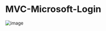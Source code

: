 # MVC-Microsoft-Login

![image](https://github.com/Jordan-of-the-Green/MVC-Microsoft-Login/assets/101722700/d517cc9a-89d4-421a-a463-ff02105f3eb8)

